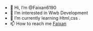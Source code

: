 - 👋 Hi, I’m @Faixan6190
- 👀 I’m interested in Wwb Development
- 🌱 I’m currently learning Html,css .
- 📫 How to reach me [Faixan](faixan6190@gmail.com)

<!---
Faixan6190/Faixan6190 is a ✨ special ✨ repository because its `README.md` (this file) appears on your GitHub profile.
You can click the Preview link to take a look at your changes.
--->
